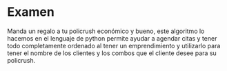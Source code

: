 # Examen
Manda un regalo a tu policrush económico y bueno, este algoritmo lo hacemos en el lenguaje de python permite ayudar a agendar citas y tener todo completamente ordenado al tener un emprendimiento y utilizarlo para tener el nombre de los clientes y los combos que el cliente desee para su policrush.


